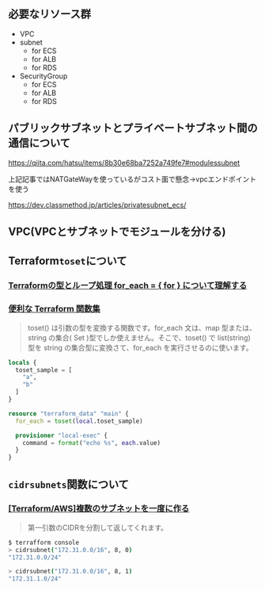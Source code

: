 ## 必要なリソース群

- VPC
- subnet
  - for ECS
  - for ALB
  - for RDS
- SecurityGroup
  - for ECS
  - for ALB
  - for RDS


## パブリックサブネットとプライベートサブネット間の通信について

https://qiita.com/hatsu/items/8b30e68ba7252a749fe7#modulessubnet

上記記事ではNATGateWayを使っているがコスト面で懸念→vpcエンドポイントを使う

https://dev.classmethod.jp/articles/privatesubnet_ecs/

## VPC(VPCとサブネットでモジュールを分ける)

## Terraform`toset`について

### [Terraformの型とループ処理 for_each = { for } について理解する](https://zenn.dev/kasa/articles/8fe998e04cb916)

### [便利な Terraform 関数集](https://zenn.dev/cloud_ace/articles/terraform_functions#toset-%E9%96%A2%E6%95%B0)

> toset() は引数の型を変換する関数です。for_each 文は、map 型または、 string の集合( Set )型でしか使えません。そこで、toset() で list(string) 型を string の集合型に変換さて、for_each を実行させるのに使います。

```terraform
locals {
  toset_sample = [
    "a",
    "b"
  ]
}

resource "terraform_data" "main" {
  for_each = toset(local.toset_sample)

  provisioner "local-exec" {
    command = format("echo %s", each.value)
  }
}
```

## `cidrsubnets`関数について

### [[Terraform/AWS]複数のサブネットを一度に作る](https://zenn.dev/shonansurvivors/articles/5424c50f5fd13d#cidrsubnet%E9%96%A2%E6%95%B0%E3%81%A8length%E9%96%A2%E6%95%B0)
> 第一引数のCIDRを分割して返してくれます。

```bash
$ terrafform console
> cidrsubnet("172.31.0.0/16", 8, 0)
"172.31.0.0/24"

> cidrsubnet("172.31.0.0/16", 8, 1)
"172.31.1.0/24"
```
